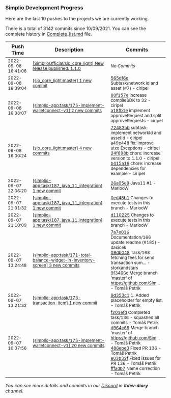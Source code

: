 
### Simplio Development Progress

Here are the last 10 pushes to the projects we are currently working.

There is a total of 3142 commits since 10/09/2021. You can see the complete history in
 [Complete_list.md](Complete_list.md) file.

| Push Time | Description | Commits |
| --- | --- | --- |
| <sub>2022-09-08 16:41:08</sub> | <sub>[[SimplioOfficial/sio_core_light] New release published: 1\.1\.0](https://github.com/SimplioOfficial/sio_core_light/releases/tag/1.1.0)</sub> | <sub>_No Commits_</sub> |
| <sub>2022-09-08 16:39:04</sub> | <sub>[[sio_core_light:master] 1 new commit](https://github.com/SimplioOfficial/sio_core_light/commit/565df6e3d864aa4c13a3c4a970c8cbdc867336ca)</sub> | <sub>[565df6e](https://github.com/SimplioOfficial/sio_core_light/commit/565df6e3d864aa4c13a3c4a970c8cbdc867336ca) Subtask/network id and asset (#7) - ciripel</sub> |
| <sub>2022-09-08 16:38:07</sub> | <sub>[[simplio-app:task/175\-implement\-walletconnect\-v1] 2 new commits](https://github.com/SimplioOfficial/simplio-app/compare/10d3c76731d9...a18fb1e1f529)</sub> | <sub>[80f157e](https://github.com/SimplioOfficial/simplio-app/commit/80f157eb12f95af690324d56b2f0480b7171de94) increase compileSDK to 32 - ciripel<br>[a18fb1e](https://github.com/SimplioOfficial/simplio-app/commit/a18fb1e1f5290a1b6ef55eeda24d711df1cf2754) implement approveRequest and split approveRequests - ciripel</sub> |
| <sub>2022-09-08 16:00:24</sub> | <sub>[[sio_core_light:master] 4 new commits](https://github.com/SimplioOfficial/sio_core_light/compare/4656f6c01d0a...b415a1627d78)</sub> | <sub>[72483bb](https://github.com/SimplioOfficial/sio_core_light/commit/72483bb8800734fd600b88e3312b8706f822feef) subtask: implement networkId and assetId - ciripel<br>[a49e448](https://github.com/SimplioOfficial/sio_core_light/commit/a49e4483dad61f51145cf39cd624b2a287986fd5) fix: improve utxo Exceptions - ciripel<br>[24f898b](https://github.com/SimplioOfficial/sio_core_light/commit/24f898b838a247870b584581810d7cdf75d733c3) chore: increase version to 1.1.0 - ciripel<br>[b415a16](https://github.com/SimplioOfficial/sio_core_light/commit/b415a1627d78daabd317fe93a0a13a2aec5f6a6d) chore: increase dependencies for example - ciripel</sub> |
| <sub>2022-09-07 22:06:20</sub> | <sub>[[simplio-app:task/187\_java\_11\_integration] 1 new commit](https://github.com/SimplioOfficial/simplio-app/commit/26a05e9b0ce61f2dd59f5a4f2ff5de2d1b1be3bb)</sub> | <sub>[26a05e9](https://github.com/SimplioOfficial/simplio-app/commit/26a05e9b0ce61f2dd59f5a4f2ff5de2d1b1be3bb) Java11 #1 - MariooW</sub> |
| <sub>2022-09-07 21:31:32</sub> | <sub>[[simplio-app:task/187\_java\_11\_integration] 1 new commit](https://github.com/SimplioOfficial/simplio-app/commit/0ed48b18b16b8217856b04da2f5024d01b8255a0)</sub> | <sub>[0ed48b1](https://github.com/SimplioOfficial/simplio-app/commit/0ed48b18b16b8217856b04da2f5024d01b8255a0) Changes to execute tests in this branch - MariooW</sub> |
| <sub>2022-09-07 21:10:09</sub> | <sub>[[simplio-app:task/187\_java\_11\_integration] 1 new commit](https://github.com/SimplioOfficial/simplio-app/commit/d11022596167dbdcb7c1531fded5d36263ae8c9f)</sub> | <sub>[d110225](https://github.com/SimplioOfficial/simplio-app/commit/d11022596167dbdcb7c1531fded5d36263ae8c9f) Changes to execute tests in this branch - MariooW</sub> |
| <sub>2022-09-07 13:24:48</sub> | <sub>[[simplio-app:task/171\-total\-balance\-widget\-in\-inventory\-screen] 3 new commits](https://github.com/SimplioOfficial/simplio-app/compare/a05e734e0293...9f3466cc615d)</sub> | <sub>[7a7e016](https://github.com/SimplioOfficial/simplio-app/commit/7a7e016de6253600db710ac21b7b823097848477) Documentation/166 update readme (#185) - daxicek<br>[09db048](https://github.com/SimplioOfficial/simplio-app/commit/09db0488962a93a16eb339ea7a1f7936a116eb81) Task/168 fetching fees for send transaction sum... - storkandstars<br>[9f3466c](https://github.com/SimplioOfficial/simplio-app/commit/9f3466cc615d431309d2c31c643a0e97b247ff24) Merge branch 'master' of https://github.com/Sim... - Tomáš Petrík</sub> |
| <sub>2022-09-07 13:21:32</sub> | <sub>[[simplio-app:task/173\-transaction\-item] 1 new commit](https://github.com/SimplioOfficial/simplio-app/commit/9d353c176c12e77bf49e057f94bf89829f13f266)</sub> | <sub>[9d353c1](https://github.com/SimplioOfficial/simplio-app/commit/9d353c176c12e77bf49e057f94bf89829f13f266) 1. Added placeholder for empty list, - Tomáš Petrík</sub> |
| <sub>2022-09-07 10:37:56</sub> | <sub>[[simplio-app:task/175\-implement\-walletconnect\-v1] 20 new commits](https://github.com/SimplioOfficial/simplio-app/compare/cc03a2dac503...10d3c76731d9)</sub> | <sub>[f201efd](https://github.com/SimplioOfficial/simplio-app/commit/f201efd8f5ea5a1a16c50d5cb4d707122175aaca) Completed task/136 - squashed all commits - Tomáš Petrík<br>[d964c69](https://github.com/SimplioOfficial/simplio-app/commit/d964c69002f3e8a04f6f440ea65222d9ced15df2) Merge branch 'master' of https://github.com/Sim... - Tomáš Petrík<br>[486ebe3](https://github.com/SimplioOfficial/simplio-app/commit/486ebe3ef10bbe05a5642ed87a8446cfe8a37202) Fixed PR 136 - Tomáš Petrík<br>[e03b32f](https://github.com/SimplioOfficial/simplio-app/commit/e03b32f92e81e2373ebf2f2f5821969b1f0fb097) Fixed issues for PR 136 - Tomáš Petrík<br>[fffadb7](https://github.com/SimplioOfficial/simplio-app/commit/fffadb78760e9cc345faa775687ccc84de635f09) Name correction - Tomáš Petrík</sub> |

_You can see more details and commits in our [Discord](https://discord.gg/aKhjuwZmdP) in **#dev-diary** channel._
